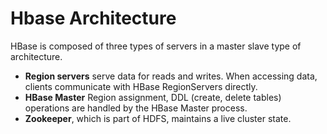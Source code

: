 # Hbase Architecture

HBase is composed of three types of servers in a master slave type of architecture.

* **Region servers** serve data for reads and writes. When accessing data, clients communicate with HBase RegionServers directly. 
* **HBase Master**  Region assignment, DDL \(create, delete tables\) operations are handled by the HBase Master process. 
* **Zookeeper**, which is part of HDFS, maintains a live cluster state.



